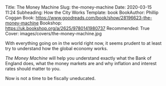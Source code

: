Title: The Money Machine
Slug: the-money-machine
Date: 2020-03-15 11:24
Subheading: How the City Works
Template: book
BookAuthor: Phillip Coggan
Book: https://www.goodreads.com/book/show/28196623-the-money-machine
Bookshop: https://uk.bookshop.org/a/2625/9780141980737
Recommended: True
Cover: images/covers/the-money-machine.jpg

With everything going on in the world right now, it seems prudent to at least try to understand how the global economy works.

*The Money Machine* will help you understand exactly what the Bank of England does, what the money markets are and why inflation and interest rates should matter to you.

Now is not a time to be fiscally uneducated.